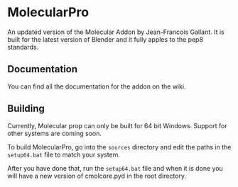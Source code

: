 # MolecularPro
An updated version of the Molecular Addon by Jean-Francois Gallant. It is built for the latest version of Blender and it fully apples to the pep8 standards.

## Documentation
You can find all the documentation for the addon on the wiki.

## Building
Currently, Molecular prop can only be built for 64 bit Windows. Support for other systems are coming soon.

To build MolecularPro, go into the `sources` directory and edit the paths in the `setup64.bat` file to match your system.

After you have done that, run the `setup64.bat` file and when it is done you will have a new version of cmolcore.pyd in the root directory.